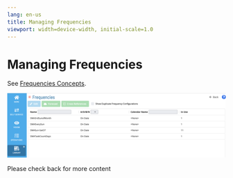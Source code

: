 ```yaml
---
lang: en-us
title: Managing Frequencies
viewport: width=device-width, initial-scale=1.0
---
```


# Managing Frequencies

See [Frequencies Concepts](../../../automation-concepts/frequencies.md).

![Managing Frequencies](../../../Resources/Images/SM/Library/ManagingLibrary/ManagingFrequencies.png "Threshold Grid")

Please check back for more content